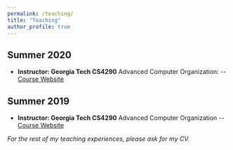 ```yaml
---
permalink: /teaching/
title: "Teaching"
author_profile: true
---
```



## Summer 2020
  * __Instructor: Georgia Tech CS4290__ Advanced Computer Organization: -- [Course Website](http://hparch.gatech.edu/courses/summer20/cs4290/)

## Summer 2019
  * __Instructor: Georgia Tech CS4290__ Advanced Computer Organization -- [Course Website](http://hparch.gatech.edu/courses/summer19/cs4290/)



  _For the rest of my teaching experiences, please ask for my CV._